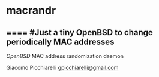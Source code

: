 # macrandr
====
#Just a tiny OpenBSD to change periodically MAC addresses
----
*OpenBSD* MAC address randomization daemon

Giacomo Picchiarelli <gpicchiarelli@gmail.com>
